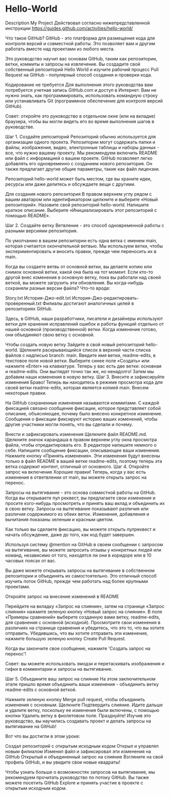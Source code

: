 # Hello-World
Description My Project
Действовал согласно нижепредставленной инструкции
https://guides.github.com/activities/hello-world/

Что такое GitHub?
GitHub - это платформа для размещения кода для контроля версий и совместной работы. Это позволяет вам и другим работать вместе над проектами из любого места.

Это руководство научит вас основам GitHub, таким как репозитории, ветки, коммиты и запросы на извлечение. Вы создадите свой собственный репозиторий Hello World и изучите рабочий процесс Pull Request на GitHub - популярный способ создания и проверки кода.

Кодирование не требуется
Для выполнения этого руководства вам потребуется учетная запись GitHub.com и доступ в Интернет. Вам не нужно знать, как программировать, использовать командную строку или устанавливать Git (программное обеспечение для контроля версий GitHub).

Совет: откройте это руководство в отдельном окне (или на вкладке) браузера, чтобы вы могли видеть его во время выполнения шагов в руководстве.

Шаг 1. Создайте репозиторий
Репозиторий обычно используется для организации одного проекта. Репозитории могут содержать папки и файлы, изображения, видео, электронные таблицы и наборы данных - все, что нужно вашему проекту. Мы рекомендуем включить README или файл с информацией о вашем проекте. GitHub позволяет легко добавлять его одновременно с созданием нового репозитория. Он также предлагает другие общие параметры, такие как файл лицензии.

Репозиторий hello-world может быть местом, где вы храните идеи, ресурсы или даже делитесь и обсуждаете вещи с другими.

Для создания нового репозитория
В правом верхнем углу рядом с вашим аватаром или идентификатором щелкните и выберите «Новый репозиторий».
Назовите свой репозиторий hello-world.
Напишите краткое описание.
Выберите «Инициализировать этот репозиторий с помощью README».

Шаг 2. Создайте ветку
Ветвление - это способ одновременной работы с разными версиями репозитория.

По умолчанию в вашем репозитории есть одна ветка с именем main, которая считается окончательной ветвью. Мы используем ветки, чтобы экспериментировать и вносить правки, прежде чем переносить их в main.


Когда вы создаете ветвь от основной ветки, вы делаете копию или снимок основной ветки, какой она была на тот момент. Если кто-то другой внес изменения в основную ветку, пока вы работали над своей веткой, вы можете загрузить эти обновления.
Вы когда-нибудь сохраняли разные версии файла? Что-то вроде:

Story.txt
История-Джо-edit.txt
История-Джо-редактировать-проверенный.txt
Филиалы достигают аналогичных целей в репозиториях GitHub.

Здесь, в GitHub, наши разработчики, писатели и дизайнеры используют ветки для хранения исправлений ошибок и работы функций отдельно от нашей основной (производственной) ветки. Когда изменение готово, они объединяют свою ветку с основной.

Чтобы создать новую ветку
Зайдите в свой новый репозиторий hello-world.
Щелкните раскрывающийся список в верхней части списка файлов с надписью branch: main.
Введите имя ветки, readme-edits, в текстовое поле новой ветки.
Выберите синее поле «Создать» или нажмите «Enter» на клавиатуре.
Теперь у вас есть две ветки: основная и readme-edits. Они выглядят точно так же, но ненадолго! Затем мы добавим наши изменения в новую ветку.
Шаг 3. Внесите и зафиксируйте изменения
Браво! Теперь вы находитесь в режиме просмотра кода для своей ветки readme-edits, которая является копией main. Внесем некоторые правки.

На GitHub сохраненные изменения называются коммитами. С каждой фиксацией связано сообщение фиксации, которое представляет собой описание, объясняющее, почему было внесено конкретное изменение. Сообщения о фиксации фиксируют историю ваших изменений, чтобы другие участники могли понять, что вы сделали и почему.

Внести и зафиксировать изменения
Щелкните файл README.md.
Щелкните значок карандаша в правом верхнем углу окна просмотра файла, чтобы отредактировать его.
В редакторе напишите немного о себе.
Напишите сообщение фиксации, описывающее ваши изменения.
Нажмите кнопку «Принять изменения».
Эти изменения будут внесены только в файл README в вашей ветке readme-edits, поэтому теперь эта ветка содержит контент, отличный от основного.
Шаг 4. Откройте запрос на включение
Хорошие правки! Теперь, когда у вас есть изменения в ответвлении от main, вы можете открыть запрос на перенос.

Запросы на вытягивание - это основа совместной работы на GitHub. Когда вы открываете пул реквест, вы предлагаете свои изменения и просите кого-нибудь просмотреть и принять ваш вклад и объединить их в свою ветку. Запросы на вытягивание показывают различия или различия содержимого из обеих веток. Изменения, добавления и вычитания показаны зеленым и красным цветом.

Как только вы сделаете фиксацию, вы можете открыть пулреквест и начать обсуждение, даже до того, как код будет завершен.

Используя систему @mention на GitHub в своем сообщении с запросом на вытягивание, вы можете запросить отзывы у конкретных людей или команд, независимо от того, находятся ли они в коридоре или в 10 часовых поясах от вас.

Вы даже можете открывать запросы на вытягивание в собственном репозитории и объединять их самостоятельно. Это отличный способ изучить поток GitHub, прежде чем работать над более крупными проектами.

Откройте запрос на внесение изменений в README

Перейдите на вкладку «Запрос на слияние», затем на странице «Запрос слияния» нажмите зеленую кнопку «Новый запрос на слияние».
В поле «Примеры сравнений» выберите созданную вами ветку, readme-edits, для сравнения с основной (исходной).
Просмотрите свои изменения в различиях на странице сравнения и убедитесь, что это то, что вы хотите отправить.
Убедившись, что вы хотите отправить эти изменения, нажмите большую зеленую кнопку Create Pull Request.

Когда вы закончите свое сообщение, нажмите 'Создать запрос на перенос'!

Совет: вы можете использовать эмодзи и перетаскивать изображения и гифки в комментарии и запросы на вытягивание.


Шаг 5. Объедините ваш запрос на слияние
На этом заключительном этапе пришло время объединить ваши изменения - объединить ветку readme-edits с основной веткой.

Нажмите зеленую кнопку Merge pull request, чтобы объединить изменения с основным.
Щелкните Подтвердить слияние.
Идите дальше и удалите ветку, поскольку ее изменения были включены, с помощью кнопки Удалить ветку в фиолетовом поле.
Празднуйте!
Изучив это руководство, вы научились создавать проект и делать запросы на вытягивание на GitHub!

Вот что вы достигли в этом уроке:

Создал репозиторий с открытым исходным кодом
Открыл и управлял новым филиалом
Изменил файл и зафиксировал эти изменения на GitHub
Открытый и объединенный запрос на слияние
Взгляните на свой профиль GitHub, и вы увидите свои новые квадраты!

Чтобы узнать больше о возможностях запросов на вытягивание, мы рекомендуем прочитать руководство по потоку GitHub. Вы также можете посетить GitHub Explore и принять участие в проекте с открытым исходным кодом.
